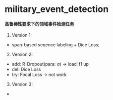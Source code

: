 # military_event_detection
#### 高鲁棒性要求下的领域事件检测任务

1. Version 1:
- span-based seqence labeling + Dice Loss;
2. Version 2:
- add: R-Dropout(para: $\alpha$) → loacl f1 up
- del: Dice Loss
- try: Focal Loss → not work
3. Version 3:
- 
